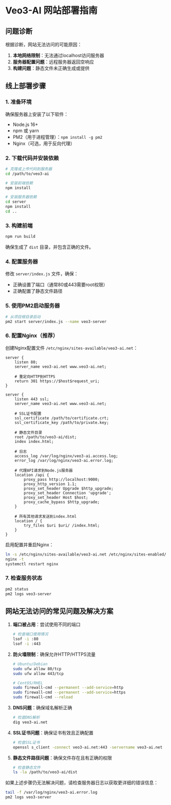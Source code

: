 # Veo3-AI 网站部署指南

## 问题诊断

根据诊断，网站无法访问的可能原因：

1. **本地网络限制**：无法通过localhost访问服务器
2. **服务器配置问题**：远程服务器返回空响应
3. **构建问题**：静态文件未正确生成或提供

## 线上部署步骤

### 1. 准备环境

确保服务器上安装了以下软件：
- Node.js 16+
- npm 或 yarn
- PM2（用于进程管理）：`npm install -g pm2`
- Nginx（可选，用于反向代理）

### 2. 下载代码并安装依赖

```bash
# 克隆或上传代码到服务器
cd /path/to/veo3-ai

# 安装前端依赖
npm install

# 安装服务器依赖
cd server
npm install
cd ..
```

### 3. 构建前端

```bash
npm run build
```

确保生成了 `dist` 目录，并包含正确的文件。

### 4. 配置服务器

修改 `server/index.js` 文件，确保：
- 正确设置了端口（通常80或443需要root权限）
- 正确配置了静态文件路径

### 5. 使用PM2启动服务器

```bash
# 从项目根目录启动
pm2 start server/index.js --name veo3-server
```

### 6. 配置Nginx（推荐）

创建Nginx配置文件 `/etc/nginx/sites-available/veo3-ai.net`：

```nginx
server {
    listen 80;
    server_name veo3-ai.net www.veo3-ai.net;

    # 重定向HTTP到HTTPS
    return 301 https://$host$request_uri;
}

server {
    listen 443 ssl;
    server_name veo3-ai.net www.veo3-ai.net;

    # SSL证书配置
    ssl_certificate /path/to/certificate.crt;
    ssl_certificate_key /path/to/private.key;
    
    # 静态文件目录
    root /path/to/veo3-ai/dist;
    index index.html;
    
    # 日志
    access_log /var/log/nginx/veo3-ai.access.log;
    error_log /var/log/nginx/veo3-ai.error.log;
    
    # 代理API请求到Node.js服务器
    location /api {
        proxy_pass http://localhost:9000;
        proxy_http_version 1.1;
        proxy_set_header Upgrade $http_upgrade;
        proxy_set_header Connection 'upgrade';
        proxy_set_header Host $host;
        proxy_cache_bypass $http_upgrade;
    }
    
    # 所有其他请求发送到index.html
    location / {
        try_files $uri $uri/ /index.html;
    }
}
```

启用配置并重启Nginx：

```bash
ln -s /etc/nginx/sites-available/veo3-ai.net /etc/nginx/sites-enabled/
nginx -t
systemctl restart nginx
```

### 7. 检查服务状态

```bash
pm2 status
pm2 logs veo3-server
```

## 网站无法访问的常见问题及解决方案

1. **端口被占用**：尝试使用不同的端口
   ```bash
   # 检查端口使用情况
   lsof -i :80
   lsof -i :443
   ```

2. **防火墙限制**：确保允许HTTP/HTTPS流量
   ```bash
   # Ubuntu/Debian
   sudo ufw allow 80/tcp
   sudo ufw allow 443/tcp
   
   # CentOS/RHEL
   sudo firewall-cmd --permanent --add-service=http
   sudo firewall-cmd --permanent --add-service=https
   sudo firewall-cmd --reload
   ```

3. **DNS问题**：确保域名解析正确
   ```bash
   # 检查DNS解析
   dig veo3-ai.net
   ```

4. **SSL证书问题**：确保证书有效且正确配置
   ```bash
   # 检查SSL证书
   openssl s_client -connect veo3-ai.net:443 -servername veo3-ai.net
   ```

5. **静态文件路径问题**：确保文件存在且有正确的权限
   ```bash
   # 检查静态文件
   ls -la /path/to/veo3-ai/dist
   ```

如果上述步骤仍无法解决问题，请检查服务器日志以获取更详细的错误信息：
```bash
tail -f /var/log/nginx/veo3-ai.error.log
pm2 logs veo3-server
``` 